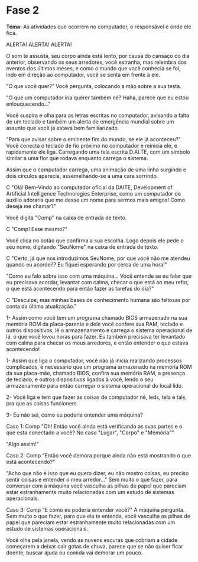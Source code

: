 # Fase 2

**Tema:** As atividades que ocorrem no computador, o responsável e onde ele fica.

ALERTA! ALERTA! ALERTA!

O som te assusta, seu corpo ainda está lento, por causa do cansaço do dia anterior, observando os seus arredores, você estranha, mas relembra dos eventos dos últimos meses, e como o mundo que você conhecia se foi, indo em direção ao computador, você se senta em frente a ele.

"O que você quer?"
Você pergunta, colocando a mão sobre a sua testa.

"O que um computador iria querer também né? Haha, parece que eu estou enlouquecendo..."

Você suspira e olha para as letras escritas no computador, avisando a falta de um teclado e também um alerta de emergência mundial sobre um assunto que você já estava bem familiarizado.

"Para que avisar sobre o eminente fim do mundo, se ele já aconteceu?"
Você conecta o teclado de fio próximo no computador e reinicia ele, e rapidamente ele liga. Carregando uma tela escrita D.AI.TE, com um simbolo similar a uma flor que rodava enquanto carrega o sistema.

Assim que o computador carrega, uma animação de uma linha surgindo e dois círculos aparecia, assemelhando-se a uma cara sorrindo.

C "Olá! Bem-Vindo ao computador oficial da DAITE, Development of Artificial Intelligence Technologies Enterprise, como um computador de auxílio adoraria que me desse um nome para sermos mais amigos! Como deseja me chamar?"

Você digita "Comp" na caixa de entrada de texto.

C "Comp! Esse mesmo?"

Você clica no botão que confirma a sua escolha. Logo depois ele pede o seu nome, digitando "SeuNome" na caixa de entrada de texto.

C "Certo, já que nos introduzimos SeuNome, por que você não me atendeu quando eu acordei!? Eu fiquei esperando por cerca de uma hora!"

"Como eu falo sobre isso com uma máquina... Você entende se eu falar que eu precisava acordar, levantar com calma, checar o que está ao meu refor, o que está acontecendo para então fazer as tarefas do dia?"

C "Desculpe, mas minhas bases de conhecimento humana são faltosas por conta da última atualização."

1- Assim como você tem um programa chamado BIOS armazenado na sua memória ROM da placa-parente e dele você confere sua RAM, teclado e outros dispositivos, lê o armazenamento e carrega o sistema operacional de lá, o que você levou horas para fazer. Eu também precisava ter levantado com calma para checar os meus arredores, e então entender o que estava acontecendo!

1- Assim que liga o computador, você não já inicia realizando processos complicados, é necessário que um programa armazenado na memória ROM da sua placa-mãe, chamado BIOS, confira sua memória RAM, a presença de teclado, e outros dispositivos ligados à você, lendo o seu armazenamento para então carregar o sistema operacional do local lido.

2- Você liga e tem que fazer as coisas de computador né, leds, tela e tals, pra que as coisas funcionem.

3- Eu não sei, como eu poderia entender uma máquina?

Caso 1: Comp "Oh! Então você ainda está verificando as suas partes e o que esta conectado a você? No caso "Lugar", "Corpo" e "Memória""

"Algo assim!"

Caso 2: Comp "Então você demora porque ainda não está mostrando o que está acontecendo?"

"Acho que não é isso que eu quero dizer, eu não mostro coisas, eu preciso sentir coisas e entender o meu arredor..." Sem muito o que fazer, para conversar com a máquina você vasculha as pilhas de papel que pareciam estar estranhamente muito relacionadas com um estudo de sistemas operacionais.

Caso 3: Comp "E como eu poderia entender você?" A máquina pergunta. Sem muito o que fazer, para que ela te entenda, você vasculha as pilhas de papel que pareciam estar estranhamente muito relacionadas com um estudo de sistemas operacionais.

Você olha pela janela, vendo as nuvens escuras que cobriam a cidade começarem a deixar cair gotas de chuva, parece que se não quiser ficar doente, buscar ajuda ou comida vai demorar um pouco.
